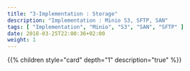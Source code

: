 ```yaml
---
title: "3-Implementation : Storage"
description: "Implementation : Minio S3, SFTP, SAN"
tags: [ "Implementation", "Minio", "S3", "SAN", "SFTP" ]
date: 2018-03-25T22:00:36+02:00
weight: 1
---
```

{{% children style="card" depth="1"  description="true" %}}
